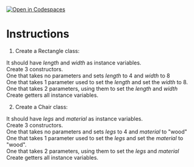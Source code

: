 [![Open in Codespaces](https://classroom.github.com/assets/launch-codespace-2972f46106e565e64193e422d61a12cf1da4916b45550586e14ef0a7c637dd04.svg)](https://classroom.github.com/open-in-codespaces?assignment_repo_id=19280493)
# Instructions  


  1. Create a Rectangle class:

It should have _length_ and _width_ as instance variables.</br>
Create 3 constructors.</br>
One that takes no parameters and sets _length_ to 4 and _width_ to 8</br>
One that takes 1 parameter used to set the _length_ and set the _width_ to 8.</br>
One that takes 2 parameters, using them to set the _length_ and _width_</br>
Create getters all instance variables.</br>

  2. Create a Chair class:

It should have _legs_ and _material_ as instance variables.</br>
Create 3 constructors.</br>
One that takes no parameters and sets _legs_ to 4 and _material_ to "wood"</br>
One that takes 1 parameter used to set the _legs_ and set the _material_ to "wood".</br>
One that takes 2 parameters, using them to set the _legs_ and _material_</br>
Create getters all instance variables.</br>
 
